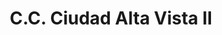---
title: "C.C. Ciudad Alta Vista II"
url: /ciudad-guayana-puerto-ordaz/c-c-ciudad-alta-vista-ii/
shop: centro comercial
---